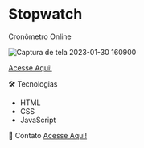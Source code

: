 # Stopwatch
 Cronômetro Online

![Captura de tela 2023-01-30 160900](https://user-images.githubusercontent.com/106001465/215571784-10643110-7053-4e80-bc6e-781b9c5f2bed.png)

<a href="https://henriquecorsi.github.io/Stopwatch/">Acesse Aqui!</a>

🛠 Tecnologias
- HTML
- CSS
- JavaScript

💛 Contato
<a href="https://www.linkedin.com/in/paulohenrique--/">Acesse Aqui!</a>



